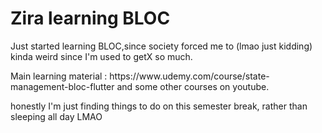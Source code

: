 # Zira learning BLOC 
<p>Just started learning BLOC,since society forced me to (lmao just kidding) kinda weird since I'm used to getX so much. </p>
<p>Main learning material : https://www.udemy.com/course/state-management-bloc-flutter and some other courses on youtube. </p>
honestly I'm just finding things to do on this semester break, rather than sleeping all day LMAO
